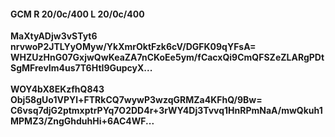 #### GCM R 20/0c/400 L 20/0c/400
**MaXtyADjw3vSTyt6**<br/>**nrvwoP2JTLYyOMyw/YkXmrOktFzk6cV/DGFK09qYFsA=**<br/>**WHZUzHnG07GxjwQwKeaZA7nCKoEe5ym/fCacxQi9CmQFSZeZLARgPDtSgMFrevIm4us7T6HtI9GupcyX...**<br/><br/>
**WOY4bX8EKzfhQ843**<br/>**Obj58gUo1VPYl+FTRkCQ7wywP3wzqGRMZa4KFhQ/9Bw=**<br/>**C6vsq7djG2ptmxptrPYq7O2DD4r+3rWY4Dj3Tvvq1HnRPmNaA/mwQkuh1MPMZ3/ZngGhduhHi+6AC4WF...**